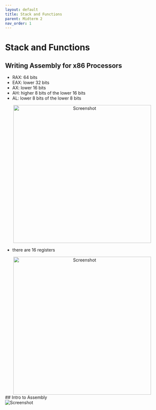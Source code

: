 ```yaml
---
layout: default
title: Stack and Functions
parent: Midterm 2
nav_order: 1
---
```

# Stack and Functions
## Writing Assembly for x86 Processors
- RAX: 64 bits
- EAX: lower 32 bits
- AX: lower 16 bits
- AH: higher 8 bits of the lower 16 bits
- AL: lower 8 bits of the lower 8 bits
<div style="text-align: center;">
  <img src="{{ '/images/Screen Shot 2024-02-26 at 2.32.07 PM.png' | relative_url }}" alt="Screenshot" width="450">
</div>

- there are 16 registers
<div style="text-align: center;">
  <img src="{{ '/images/Screen Shot 2024-02-28 at 2.05.16 PM.png' | relative_url }}" alt="Screenshot" width="450">
</div>
## Intro to Assembly
<div>
  <img src="{{ '/images/Screen Shot 2024-02-26 at 6.20.02 PM.png' | relative_url }}" alt="Screenshot">
</div>